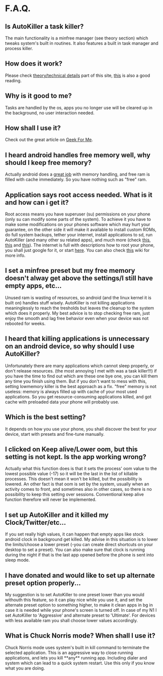 # F.A.Q.

## Is AutoKiller a task killer?

The main functionality is a minfree manager (see theory section) which tweaks system's built in routines. It also features a built in task manager and process killer.

## How does it work?

Please check [theory/technical details](details.md "theory") part of this site, [this](http://androidforums.com/eris-all-things-root/158846-autokiller-vs-setcpu.html#post1452069) is also a good reading.

## Why is it good to me?

Tasks are handled by the os, apps you no longer use will be cleared up in the background, no user interaction needed.

## How shall I use it?

Check out the great article on [Geek For Me](http://geekfor.me/faq/autokiller/).

## I heard android handles free memory well, why should I keep free memory?

Actually android does a [great job](https://www.youtube.com/watch?v=ITfRuRkf2TM) with memory handling, and free ram is filled with cache immediately. So you have nothing such as "free" ram.

## Application says root access needed. What is it and how can i get it?

Root access means you have superuser (su) permissions on your phone (only su can modify some parts of the system). To achieve it you have to make some modifications on your phones software which may hurt your guarantee, on the other side it will make it available to install custom ROMs, do full system backups, tether your internet, install applications to sd, run AutoKiller (and many other su related apps), and much more (check [this](http://www.androidcentral.com/rooting-it-me-some-qa), [this](https://lifehacker.com/5342237/five-great-reasons-to-root-your-android-phone) and [this](http://androidsocialmedia.com/developments/android-g1-root-access-why-how)). The internet is full with descriptions how to root your phone, you shall just google for it, or start [here](http://theunlockr.com). You can also check [this](http://matrixrewriter.com/wiki/tiki-index.php?page=Root+%26+rooting+your+phones) wiki for more info.

## I set a minfree preset but my free memory doesn't alway get above the settings/I still have empty apps, etc...

Unused ram is wasting of resources, so android (and the linux kernel it is built on) handles stuff wisely. AutoKiller is not killing applications meaninglessly to reach the tresholds but leaves the cleanup to the system which does it properly. My best advice is to stop checking free ram, just enjoy the smooth and lag free behavior even when your device was not rebooted for weeks.

## I heard that killing applications is unnecessary on an android device, so why should I use AutoKiller?

Unfortunately there are many applications which cannot sleep properly, or don't release resources. (the most annoying I met with was a task killer!!!) if you have the time to find out which are these one bye one, you can kill them any time you finish using them. But if you don't want to mess with this, setting lowmemory killer is the best approach as a fix.
"free" memory is not useless: memory is always filled up with cache of your most used applications. So you get resource-consuming applications killed, and got cache with preloaded data your phone will probably use.

## Which is the best setting?

It depends on how you use your phone, you shall discover the best for your device, start with presets and fine-tune manually.

## I clicked on Keep alive/Lower oom, but this setting is not kept. Is the app working wrong?

Actually what this function does is that it sets the process' oom value to the lowest possible value (-17) so it will be the last in the list of killable processes. This doesn't mean it won't be killed, but the possibility is lowered. An other fact is that oom is set by the system, usually when an activity comes to front, and sometimes also in other cases, so there is no possibility to keep this setting over sessions. Conventional keep alive function therefore will never be implemented.

## I set up AutoKiller and it killed my Clock/Twitter/etc...

If you set really high values, it can happen that empty apps like stock android clock in background get killed. My advise in this situation is to lower the limits/choose a lower preset (-you can create direct shortcuts on your desktop to set a preset). You can also make sure that clock is running during the night if that is the last app opened before the phone is sent into sleep mode.

## I have donated and would like to set up alternate preset option properly...

My suggestion is to set AutoKiller to one preset lower than you would withouth this feature, so it can play nice while you use it, and set the alternate preset option to something higher, to make it clean apps in bg in case it is needed while your phone's screen is turned off. In case of my N1 I set AutoKiller to 'Aggressive' and alternate preset to 'Ultimate'. For devices with less available ram you shall choose lower values accordingly.

## What is Chuck Norris mode? When shall I use it?

Chuck Norris mode uses system's built in kill command to terminate the selected application. This is an aggressive way to close running applications, and lets you kill \*\*any\*\* running app. Including dialer and system which can lead to a quick system restart. Use this only if you know what you are doing.

